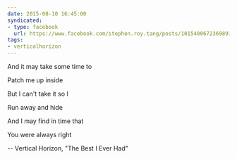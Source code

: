 ```yaml
---
date: 2015-08-10 16:45:00
syndicated:
- type: facebook
  url: https://www.facebook.com/stephen.roy.tang/posts/10154006723698912
tags:
- verticalhorizon
---
```


And it may take some time to 

Patch me up inside 

But I can't take it so I 

Run away and hide 

And I may find in time that 

You were always right

-- Vertical Horizon, "The Best I Ever Had"
